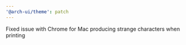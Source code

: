 ```yaml
---
'@arch-ui/theme': patch
---
```


Fixed issue with Chrome for Mac producing strange characters when printing
